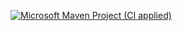 [![Microsoft Maven Project (CI applied)](https://github.com/DevvAlain/microsoft/actions/workflows/maven.yml/badge.svg)](https://github.com/DevvAlain/microsoft/actions/workflows/maven.yml)
